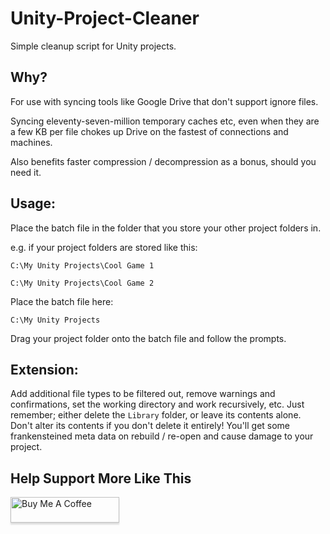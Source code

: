# Unity-Project-Cleaner
Simple cleanup script for Unity projects.


## Why?
For use with syncing tools like Google Drive that don't support ignore files.

Syncing eleventy-seven-million temporary caches etc, even when they are a few KB per file chokes up Drive on the fastest of connections and machines.

Also benefits faster compression / decompression as a bonus, should you need it.


## Usage:
Place the batch file in the folder that you store your other project folders in.

e.g. if your project folders are stored like this:

`C:\My Unity Projects\Cool Game 1`

`C:\My Unity Projects\Cool Game 2`


Place the batch file here:

`C:\My Unity Projects`

Drag your project folder onto the batch file and follow the prompts.


## Extension:
Add additional file types to be filtered out, remove warnings and confirmations, set the working directory and work recursively, etc.
Just remember; either delete the `Library` folder, or leave its contents alone. Don't alter its contents if you don't delete it entirely! You'll get some frankensteined meta data on rebuild / re-open and cause damage to your project.

<!-- BUY ME A COFFEE -->
## Help Support More Like This

<a href="https://www.buymeacoffee.com/lottehime" target="_blank"><img src="https://www.buymeacoffee.com/assets/img/custom_images/orange_img.png" alt="Buy Me A Coffee" style="height: 41px !important;width: 174px !important;box-shadow: 0px 3px 2px 0px rgba(190, 190, 190, 0.5) !important;-webkit-box-shadow: 0px 3px 2px 0px rgba(190, 190, 190, 0.5) !important;" ></a>

